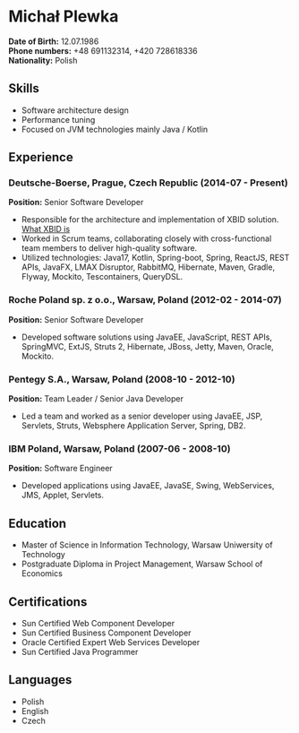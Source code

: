 # Michał Plewka

**Date of Birth:** 12.07.1986  
**Phone numbers:** +48 691132314, +420 728618336  
**Nationality:** Polish

## Skills

- Software architecture design
- Performance tuning
- Focused on JVM technologies mainly Java / Kotlin

## Experience

### Deutsche-Boerse, Prague, Czech Republic (2014-07 - Present)
**Position:** Senior Software Developer

- Responsible for the architecture and implementation of XBID solution. [What XBID is](https://www.entsoe.eu/news/2018/06/14/european-cross-border-intraday-xbid-solution-and-10-local-implementation-projects-successful-go-live/)
- Worked in Scrum teams, collaborating closely with cross-functional team members to deliver high-quality software.
- Utilized technologies: Java17, Kotlin, Spring-boot, Spring, ReactJS, REST APIs, JavaFX, LMAX Disruptor, RabbitMQ, Hibernate, Maven, Gradle, Flyway, Mockito, Tescontainers, QueryDSL.

### Roche Poland sp. z o.o., Warsaw, Poland (2012-02 - 2014-07)
**Position:** Senior Software Developer

- Developed software solutions using JavaEE, JavaScript, REST APIs, SpringMVC, ExtJS, Struts 2, Hibernate, JBoss, Jetty, Maven, Oracle, Mockito.

### Pentegy S.A., Warsaw, Poland (2008-10 - 2012-10)
**Position:** Team Leader / Senior Java Developer

- Led a team and worked as a senior developer using JavaEE, JSP, Servlets, Struts, Websphere Application Server, Spring, DB2.

### IBM Poland, Warsaw, Poland (2007-06 - 2008-10)
**Position:** Software Engineer

- Developed applications using JavaEE, JavaSE, Swing, WebServices, JMS, Applet, Servlets.

## Education

- Master of Science in Information Technology, Warsaw Uniwersity of Technology
- Postgraduate Diploma in Project Management, Warsaw School of Economics

## Certifications

- Sun Certified Web Component Developer
- Sun Certified Business Component Developer
- Oracle Certified Expert Web Services Developer
- Sun Certified Java Programmer

## Languages

- Polish
- English
- Czech

